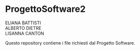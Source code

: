 # ProgettoSoftware2
ELIANA BATTISTI</br>
ALBERTO DIETRE</br>
LISANNA CANTON</br>

Questo repository contiene i file richiesti dal Progetto Software.






